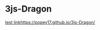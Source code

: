 # 3js-Dragon

[test link](https://popey17.github.io/3js-Dragon/)https://popey17.github.io/3js-Dragon/
